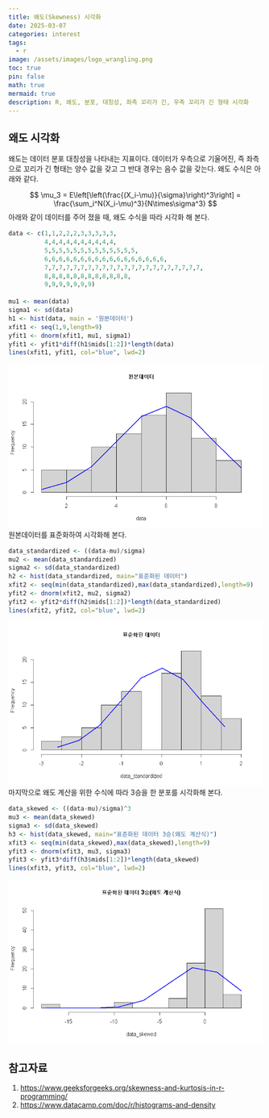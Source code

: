 ```yaml
---
title: 왜도(Skewness) 시각화
date: 2025-03-07
categories: interest
tags:
  - r
image: /assets/images/logo_wrangling.png
toc: true
pin: false
math: true
mermaid: true
description: R, 왜도, 분포, 대칭성, 좌측 꼬리가 긴, 우측 꼬리가 긴 형태 시각화
---
```


## 왜도 시각화
왜도는 데이터 분포 대칭성을 나타내는 지표이다. 데이터가 우측으로 기울어진, 즉 좌측으로 꼬리가 긴 형태는 양수 값을 갖고 그 반대 경우는 음수 값을 갖는다. 왜도 수식은 아래와 같다.

$$
\mu_3 = E\left[\left(\frac{(X_i-\mu)}{\sigma}\right)^3\right] = \frac{\sum_i^N(X_i-\mu)^3}{N\times\sigma^3}
$$
아래와 같이 데이터를 주어 졌을 때, 왜도 수식을 따라 시각화 해 본다.

```r
data <- c(1,1,2,2,2,3,3,3,3,3,
          4,4,4,4,4,4,4,4,4,4,
          5,5,5,5,5,5,5,5,5,5,5,5,5,
          6,6,6,6,6,6,6,6,6,6,6,6,6,6,6,6,6,
          7,7,7,7,7,7,7,7,7,7,7,7,7,7,7,7,7,7,7,7,7,7,
          8,8,8,8,8,8,8,8,8,8,8,8,
          9,9,9,9,9,9,9)

mu1 <- mean(data)
sigma1 <- sd(data)
h1 <- hist(data, main = '원본데이터')
xfit1 <- seq(1,9,length=9)
yfit1 <- dnorm(xfit1, mu1, sigma1)
yfit1 <- yfit1*diff(h1$mids[1:2])*length(data)
lines(xfit1, yfit1, col="blue", lwd=2)
```


![](/assets/images/2025-03-12-skewness-visualization.png)
원본데이터를 표준화하여 시각화해 본다.

```r
data_standardized <- ((data-mu)/sigma)
mu2 <- mean(data_standardized)
sigma2 <- sd(data_standardized)
h2 <- hist(data_standardized, main="표준화된 데이터")
xfit2 <- seq(min(data_standardized),max(data_standardized),length=9)
yfit2 <- dnorm(xfit2, mu2, sigma2)
yfit2 <- yfit2*diff(h2$mids[1:2])*length(data_standardized)
lines(xfit2, yfit2, col="blue", lwd=2)
```

![](assets/images/2025-03-12-skewness-visualization-1.png)
마지막으로 왜도 계산을 위한 수식에 따라 3승을 한 분포를 시각화해 본다.

```r
data_skewed <- ((data-mu)/sigma)^3
mu3 <- mean(data_skewed)
sigma3 <- sd(data_skewed)
h3 <- hist(data_skewed, main="표준화된 데이터 3승(왜도 계산식)")
xfit3 <- seq(min(data_skewed),max(data_skewed),length=9)
yfit3 <- dnorm(xfit3, mu3, sigma3)
yfit3 <- yfit3*diff(h3$mids[1:2])*length(data_skewed)
lines(xfit3, yfit3, col="blue", lwd=2)
```

![](assets/images/2025-03-12-skewness-visualization-2.png)
## 참고자료
1. https://www.geeksforgeeks.org/skewness-and-kurtosis-in-r-programming/
2. https://www.datacamp.com/doc/r/histograms-and-density 
